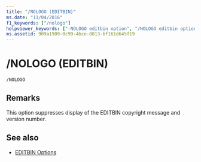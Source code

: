 ```yaml
---
title: "/NOLOGO (EDITBIN)"
ms.date: "11/04/2016"
f1_keywords: ["/nologo"]
helpviewer_keywords: ["-NOLOGO editbin option", "/NOLOGO editbin option", "NOLOGO editbin option"]
ms.assetid: 909a1909-0c99-4bce-8013-bf161d645f19
---
```

# /NOLOGO (EDITBIN)

```
/NOLOGO
```

## Remarks

This option suppresses display of the EDITBIN copyright message and version number.

## See also

- [EDITBIN Options](../../build/reference/editbin-options.md)
